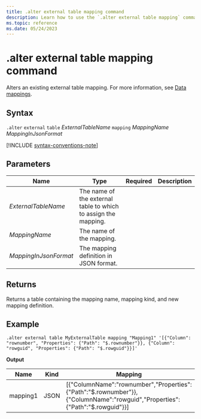```yaml
---
title: .alter external table mapping command
description: Learn how to use the `.alter external table mapping` command to alter an external table mapping for Azure Blob Storage or Azure Data Lake external tables.
ms.topic: reference
ms.date: 05/24/2023
---
```


# .alter external table mapping command

Alters an existing external table mapping. For more information, see [Data mappings](./mappings.md).

## Syntax

`.alter` `external` `table` *ExternalTableName* `mapping` *MappingName* *MappingInJsonFormat*

[!INCLUDE [syntax-conventions-note](../includes/syntax-conventions-note.md)]

## Parameters

|Name|Type|Required|Description|
|--|--|--|--|
|*ExternalTableName*|The name of the external table to which to assign the mapping.|
|*MappingName*|The name of the mapping.|
|*MappingInJsonFormat*|The mapping definition in JSON format.|

## Returns

Returns a table containing the mapping name, mapping kind, and new mapping definition.

## Example

```kusto
.alter external table MyExternalTable mapping "Mapping1" '[{"Column": "rownumber", "Properties": {"Path": "$.rownumber"}}, {"Column": "rowguid", "Properties": {"Path": "$.rowguid"}}]'
```

**Output**

| Name | Kind | Mapping |
|--|--|--|
| mapping1 | JSON | [{"ColumnName":"rownumber","Properties":{"Path":"$.rownumber"}},{"ColumnName":"rowguid","Properties":{"Path":"$.rowguid"}}] |
